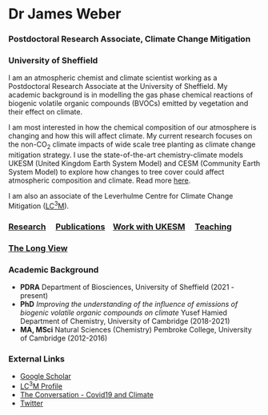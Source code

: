 # Dr James Weber
### Postdoctoral Research Associate, Climate Change Mitigation
### University of Sheffield



I am an atmospheric chemist and climate scientist working as a Postdoctoral Research Associate at the University of Sheffield. My academic background is in modelling the gas phase chemical reactions of biogenic volatile organic compounds (BVOCs) emitted by vegetation and their effect on climate.

I am most interested in how the chemical composition of our atmosphere is changing and how this will affect climate. My current research focuses on the non-CO<sub>2</sub> climate impacts of wide scale tree planting as climate change mitigation strategy. I use the state-of-the-art chemistry-climate models UKESM (United Kingdom Earth System Model) and CESM (Community Earth System Model) to explore how changes to tree cover could affect atmospheric composition and climate. Read more [here](./research.md). 

I am also an associate of the Leverhulme Centre for Climate Change Mitigation ([LC<sup>3</sup>M](https://lc3m.org)). 


### [Research](./research.md)  &nbsp; &nbsp; [Publications](./publications.md) &nbsp; &nbsp;[Work with UKESM](./ukesm.md) &nbsp; &nbsp; [Teaching](./teaching.md) 

### [The Long View](./long_view.md)

### Academic Background  
- **PDRA** Department of Biosciences, University of Sheffield (2021 - present)
- **PhD** *Improving the understanding of the influence of emissions of biogenic volatile organic compounds on climate* Yusef Hamied Department of Chemistry, University of Cambridge (2018-2021)
- **MA, MSci** Natural Sciences (Chemistry) Pembroke College, University of Cambridge (2012-2016)

### External Links

- [Google Scholar](https://scholar.google.com/citations?user=duDLXbIAAAAJ&hl=en&oi=sra)
- [LC<sup>3</sup>M Profile](https://lc3m.org/people/dr-james-weber/)
- [The Conversation - Covid19 and Climate](https://theconversation.com/why-lockdown-had-little-to-no-effect-on-global-temperatures-148129)
- [Twitter](https://twitter.com/Atmos_Pem)

